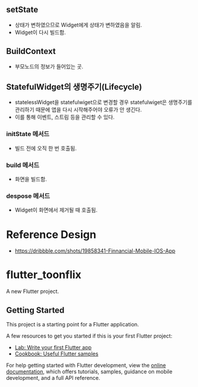 ## setState

- 상태가 변하였으므로 Widget에게 상태가 변하였음을 알림.
- Widget이 다시 빌드함.

## BuildContext

- 부모노드의 정보가 들어있는 곳.

## StatefulWidget의 생명주기(Lifecycle)

- statelessWidget을 statefulwiget으로 변경할 경우
  statefulwiget은 생명주기를 관리하기 때문에
  앱을 다시 시작해주어야 오류가 안 생긴다.
- 이를 통해 이벤트, 스트림 등을 관리할 수 있다.

### initState 메서드

- 빌드 전에 오직 한 번 호출됨.

### build 메서드

- 화면을 빌드함.

### despose 메서드

- Widget이 화면에서 제거될 때 호출됨.

# Reference Design

- https://dribbble.com/shots/19858341-Finnancial-Mobile-IOS-App

# flutter_toonflix

A new Flutter project.

## Getting Started

This project is a starting point for a Flutter application.

A few resources to get you started if this is your first Flutter project:

- [Lab: Write your first Flutter app](https://docs.flutter.dev/get-started/codelab)
- [Cookbook: Useful Flutter samples](https://docs.flutter.dev/cookbook)

For help getting started with Flutter development, view the
[online documentation](https://docs.flutter.dev/), which offers tutorials,
samples, guidance on mobile development, and a full API reference.
